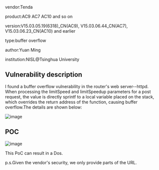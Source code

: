 vendor:Tenda


product:AC9 AC7 AC10 and so on

version:V15.03.05.19(6318)_CN(AC9), V15.03.06.44_CN(AC7), V15.03.06.23_CN(AC10) and earlier

type:buffer overflow

author:Yuan Ming

institution:NISL@Tsinghua University


Vulnerability description
-------------------------
I found a buffer overflow vulnerability in the router's web server--httpd. When processing the limitSpeed and limitSpeedup parameters for a post request, the value is directly sprintf to a local variable placed on the stack, which overrides the return address of the function, causing buffer overflow.The details are shown below:

![image](https://github.com/ZIllR0/Routers/blob/master/image.png)


POC
-------------------------

![image](https://github.com/ZIllR0/Routers/blob/master/poc.jpeg)

This PoC can result in a Dos. 


p.s.Given the vendor's security, we only provide parts of the URL.
